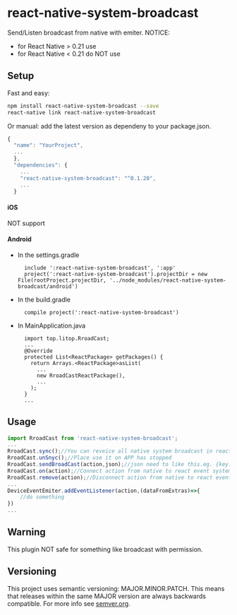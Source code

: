 # react-native-system-broadcast
Send/Listen broadcast from native with emiter.
NOTICE:
- for React Native > 0.21 use
- for React Native < 0.21 do NOT use

## Setup

Fast and easy:
```bash
npm install react-native-system-broadcast --save
react-native link react-native-system-broadcast
```

Or manual: add the latest version as dependeny to your package.json.

```javascript
{
  "name": "YourProject",
  ...
  },
  "dependencies": {
    ...
    "react-native-system-broadcast": "^0.1.20",
    ...
  }
```

#### iOS
NOT support
#### Android
* In the settings.gradle
  ```
    include ':react-native-system-broadcast', ':app'
    project(':react-native-system-broadcast').projectDir = new File(rootProject.projectDir, '../node_modules/react-native-system-broadcast/android')
  ```
* In the build.gradle
  ```
    compile project(':react-native-system-broadcast')
  ```
* In MainApplication.java
  ```
    import top.litop.RroadCast;
    ...
    @Override
    protected List<ReactPackage> getPackages() {
      return Arrays.<ReactPackage>asList(
        ...
        new RroadCastReactPackage(),
        ...
      );
    }
    ...
  ```
## Usage

```javascript
import RroadCast from 'react-native-system-broadcast';
...
RroadCast.sync();//You can reveice all native system broadcast in react event system
RroadCast.unSnyc();//Place use it on APP has stopped
RroadCast.sendBroadCast(action,json);//json need to like this.eg. {key:value,nokey:novalue}
RroadCast.on(action);//Connect action from native to react event system
RroadCast.remove(action);//Disconnect action from native to react event system
...
DeviceEventEmiter.addEventListener(action,(dataFromExtras)=>{
    //do something
})
...
```
## Warning

This plugin NOT safe for something like broadcast with permission.

## Versioning

This project uses semantic versioning: MAJOR.MINOR.PATCH.
This means that releases within the same MAJOR version are always backwards compatible. For more info see [semver.org](http://semver.org/).
